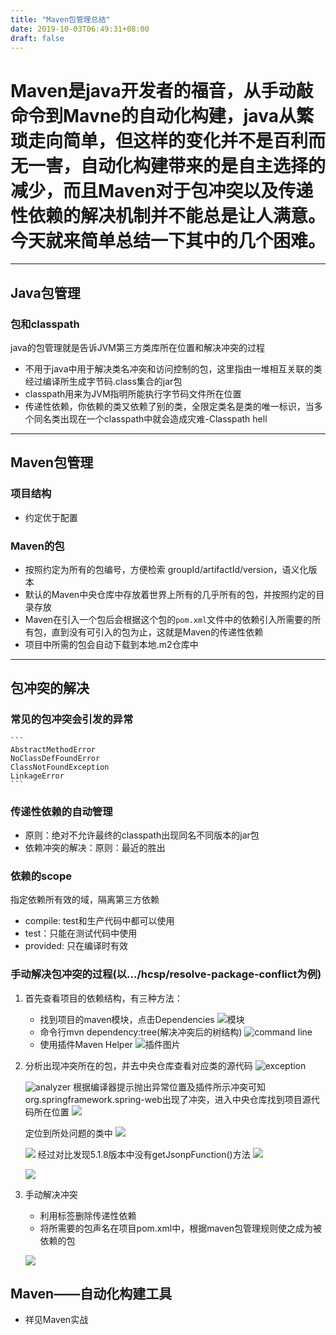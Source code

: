 ```yaml
---
title: "Maven包管理总结"
date: 2019-10-03T06:49:31+08:00
draft: false
---
```

# Maven是java开发者的福音，从手动敲命令到Mavne的自动化构建，java从繁琐走向简单，但这样的变化并不是百利而无一害，自动化构建带来的是自主选择的减少，而且Maven对于包冲突以及传递性依赖的解决机制并不能总是让人满意。今天就来简单总结一下其中的几个困难。
*****
## Java包管理 
### 包和classpath
java的包管理就是告诉JVM第三方类库所在位置和解决冲突的过程

* 不用于java中用于解决类名冲突和访问控制的包，这里指由一堆相互关联的类经过编译所生成字节码.class集合的jar包
* classpath用来为JVM指明所能执行字节码文件所在位置
* 传递性依赖，你依赖的类又依赖了别的类，全限定类名是类的唯一标识，当多个同名类出现在一个classpath中就会造成灾难-Classpath hell

*****
## Maven包管理
### 项目结构
* 约定优于配置
### Maven的包
* 按照约定为所有的包编号，⽅便检索 
groupId/artifactId/version，语义化版本 
* 默认的Maven中央仓库中存放着世界上所有的几乎所有的包，并按照约定的目录存放
* Maven在引入一个包后会根据这个包的`pom.xml`文件中的依赖引入所需要的所有包，直到没有可引入的包为止，这就是Maven的传递性依赖
* 项目中所需的包会自动下载到本地.m2仓库中
*****
## 包冲突的解决
### 常见的包冲突会引发的异常
    ```
    AbstractMethodError
    NoClassDefFoundError
    ClassNotFoundException
    LinkageError
    ```

### 传递性依赖的⾃动管理
* 原则：绝对不允许最终的classpath出现同名不同版本的jar包
* 依赖冲突的解决：原则：最近的胜出

### 依赖的scope
指定依赖所有效的域，隔离第三方依赖

* compile: test和生产代码中都可以使用
* test：只能在测试代码中使用
* provided: 只在编译时有效

### 手动解决包冲突的过程(以.../hcsp/resolve-package-conflict为例)
1. 首先查看项目的依赖结构，有三种方法：
    * 找到项目的maven模块，点击Dependencies
    ![模块](/images/MavenPackagemanagement/1.png)
    * 命令行mvn dependency:tree(解决冲突后的树结构)
    ![command line](/images/MavenPackagemanagement/3.png)
    * 使用插件Maven Helper
    ![插件图片](/images/MavenPackagemanagement/2.png)
2. 分析出现冲突所在的包，并去中央仓库查看对应类的源代码
    ![exception](/images/MavenPackagemanagement/4.png)

    ![analyzer](/images/MavenPackagemanagement/5.png)
    根据编译器提示抛出异常位置及插件所示冲突可知org.springframework.spring-web出现了冲突，进入中央仓库找到项目源代码所在位置
    ![](/images/MavenPackagemanagement/6.png)

    定位到所处问题的类中
    ![](/images/MavenPackagemanagement/5.1.8.png)

    ![](/images/MavenPackagemanagement/4.3.6.png)
    经过对比发现5.1.8版本中没有getJsonpFunction()方法
    ![](/images/MavenPackagemanagement/8.png)

    ![](/images/MavenPackagemanagement/7.png)
3. 手动解决冲突
    * 利用<exclusion>标签删除传递性依赖
    * 将所需要的包声名在项目pom.xml中，根据maven包管理规则使之成为被依赖的包

    ![](/images/MavenPackagemanagement/9.png)
## Maven——⾃动化构建⼯具

* 祥见Maven实战

    


    

